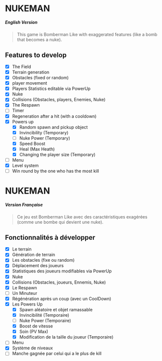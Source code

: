 # NUKEMAN

##### English Version

> This game is Bomberman Like with exaggerated features (like a bomb that becomes a nuke).

## Features to develop

- [x] The Field
- [x] Terrain generation
- [x] Obstacles (fixed or random)
- [x] player movement
- [x] Players Statistics editable via PowerUp
- [x] Nuke
- [x] Collisions (Obstacles, players, Enemies, Nuke)
- [x] The Respawn
- [ ] Timer
- [x] Regeneration after a hit (with a cooldown)
- [x] Powers up
  - [x] Random spawn and pickup object
  - [x] Invincibility (Temporary)
  - [ ] Nuke Power (Temporary)
  - [x] Speed Boost
  - [x] Heal (Max Heath)
  - [x] Changing the player size (Temporary)
- [ ] Menu
- [x] Level system
- [ ] Win round by the one who has the most kill

# NUKEMAN

##### Version Française

> Ce jeu est Bomberman Like avec des caractéristiques exagérées (comme une bombe qui devient une nuke).

## Fonctionnalités à développer

- [x] Le terrain
- [x] Génération de terrain
- [x] Les obstacles (fixe ou random)
- [x] Déplacement des joueurs
- [x] Statistiques des joueurs modifiables via PowerUp
- [x] Nuke
- [x] Collisions (Obstacles, joueurs, Ennemis, Nuke)
- [x] Le Respawn
- [ ] Un Minuteur
- [x] Régénération après un coup (avec un CoolDown)
- [x] Les Powers Up
  - [x] Spawn aléatoire et objet ramassable
  - [x] Invincibilité (Temporaire)
  - [ ] Nuke Power (Temporaire)
  - [x] Boost de vitesse
  - [x] Soin (PV Max)
  - [x] Modification de la taille du joueur (Temporaire)
- [ ] Menu
- [x] Système de niveaux
- [ ] Manche gagnée par celui qui a le plus de kill
